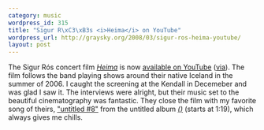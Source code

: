 ```yaml
--- 
category: music
wordpress_id: 315
title: "Sigur R\xC3\xB3s <i>Heima</i> on YouTube"
wordpress_url: http://graysky.org/2008/03/sigur-ros-heima-youtube/
layout: post
---
```

The Sigur Rós concert film <a href="http://www.sigurros.com/"><i>Heima</i></a> is now <a href="http://youtube.com/watch?v=lr4s7KeCbV8">available on YouTube</a> (<a href="http://thephoenix.com/onthedownload/PermaLink.aspx?guid=2a59faaa-dc27-4ac9-8042-65681355e6b3">via</a>).   The film follows the band playing shows around their native Iceland in the summer of 2006. I caught the screening at the Kendall in Decemeber and was glad I saw it. The interviews were alright, but their music set to the beautiful cinematography was fantastic. They close the film with my favorite song of theirs, <a href="http://www.amazon.com/dp/B000W1VEQQ/ref=nosim?tag=mikechampion">"untitled #8"</a> from the untitled album <a href="http://www.amazon.com/dp/B000W1YYRC/ref=nosim?tag=mikechampion"><i>()</i></a> (starts at 1:19), which always gives me chills.

<div class="video-frame">
<object width="425" height="355"><param name="movie" value="http://www.youtube.com/v/lr4s7KeCbV8"></param><param name="wmode" value="transparent"></param><embed src="http://www.youtube.com/v/lr4s7KeCbV8" type="application/x-shockwave-flash" wmode="transparent" width="425" height="355"></embed></object>
</div>
